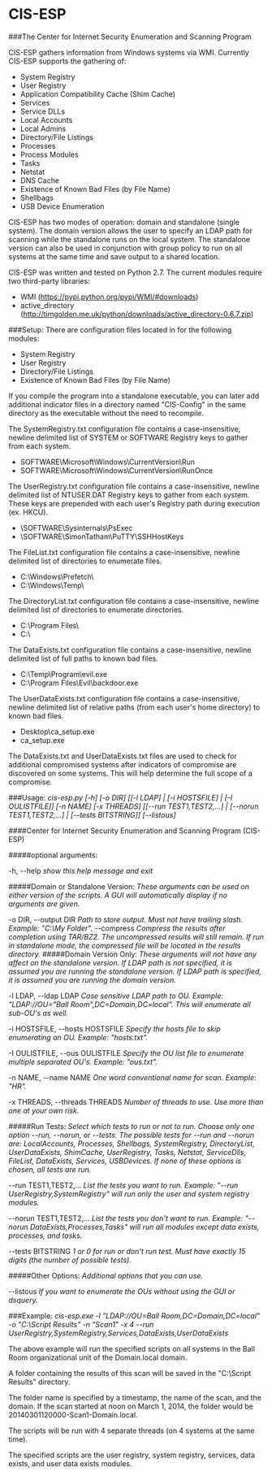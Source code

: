 CIS-ESP
=======

###The Center for Internet Security Enumeration and Scanning Program

CIS-ESP gathers information from Windows systems via WMI. Currently CIS-ESP supports the gathering of:
- System Registry
- User Registry
- Application Compatibility Cache (Shim Cache)
- Services
- Service DLLs
- Local Accounts
- Local Admins
- Directory/File Listings
- Processes
- Process Modules
- Tasks
- Netstat
- DNS Cache
- Existence of Known Bad Files (by File Name)
- Shellbags
- USB Device Enumeration

CIS-ESP has two modes of operation: domain and standalone (single system). The domain version allows the user to specify an LDAP path for scanning while the standalone runs on the local system. The standalone version can also be used in conjunction with group policy to run on all systems at the same time and save output to a shared location.

CIS-ESP was written and tested on Python 2.7. The current modules require two third-party libraries:
- WMI (https://pypi.python.org/pypi/WMI/#downloads)
- active_directory (http://timgolden.me.uk/python/downloads/active_directory-0.6.7.zip)


###Setup:
There are configuration files located in for the following modules:
- System Registry
- User Registry
- Directory/File Listings
- Existence of Known Bad Files (by File Name)

If you compile the program into a standalone executable, you can later add additional indicator files in a directory named "CIS-Config" in the same directory as the executable without the need to recompile.

The SystemRegistry.txt configuration file contains a case-insensitive, newline delimited list of SYSTEM or SOFTWARE Registry keys to gather from each system.
- SOFTWARE\Microsoft\Windows\CurrentVersion\Run
- SOFTWARE\Microsoft\Windows\CurrentVersion\RunOnce

The UserRegistry.txt configuration file contains a case-insensitive, newline delimited list of NTUSER.DAT Registry keys to gather from each system. These keys are prepended with each user's Registry path during execution (ex. HKCU).
- \SOFTWARE\Sysinternals\PsExec
- \SOFTWARE\SimonTatham\PuTTY\SSHHostKeys

The FileList.txt configuration file contains a case-insensitive, newline delimited list of directories to enumerate files.
- C:\Windows\Prefetch\
- C:\Windows\Temp\

The DirectoryList.txt configuration file contains a case-insensitive, newline delimited list of directories to enumerate directories.
- C:\Program Files\
- C:\

The DataExists.txt configuration file contains a case-insensitive, newline delimited list of full paths to known bad files.
- C:\Temp\Program\evil.exe
- C:\Program Files\Evil\backdoor.exe

The UserDataExists.txt configuration file contains a case-insensitive, newline delimited list of relative paths (from each user's home directory) to known bad files.
- Desktop\ca_setup.exe
- ca_setup.exe

The DataExists.txt and UserDataExists.txt files are used to check for additional compromised systems after indicators of compromise are discovered on some systems. This will help determine the full scope of a compromise.


###Usage:
*cis-esp.py [-h] [-o DIR] [[-l LDAP] | [-i HOSTSFILE] | [-I OULISTFILE]] [-n NAME] [-x THREADS] [[--run TEST1,TEST2,...] | [--norun TEST1,TEST2,...] | [--tests BITSTRING]] [--listous]*

####Center for Internet Security Enumeration and Scanning Program (CIS-ESP)

#####optional arguments:

  -h, --help            *show this help message and exit*

#####Domain or Standalone Version:
  *These arguments can be used on either version of the scripts. A GUI will automatically display if no arguments are given.*

  -o DIR, --output DIR  *Path to store output. Must not have trailing slash. Example: "C:\My Folder".*
  --compress
                        *Compress the results after completion using TAR/BZ2. The uncompressed results will still remain. If run in standalone mode, the compressed file will be located in the results directory.*
#####Domain Version Only:
  *These arguments will not have any affect on the standalone version. If LDAP path is not specified, it is assumed you are running the standalone version. If LDAP path is specified, it is assumed you are running the domain version.*


  -l LDAP, --ldap LDAP  *Case sensitive LDAP path to OU. Example: "LDAP://OU="Ball Room",DC=Domain,DC=local". This will enumerate all sub-OU's as well.*

  -i HOSTSFILE, --hosts HOSTSFILE
                        *Specify the hosts file to skip enumerating an OU. Example: "hosts.txt".*

  -I OULISTFILE, --ous OULISTFILE
                        *Specify the OU list file to enumerate multiple separated OU's. Example: "ous.txt".*

  -n NAME, --name NAME  *One word conventional name for scan. Example: "HR".*

  -x THREADS, --threads THREADS
                        *Number of threads to use. Use more than one at your own risk.*

#####Run Tests:
  *Select which tests to run or not to run. Choose only one option --run, --norun, or --tests. The possible tests for --run and --norun are: LocalAccounts, Processes, Shellbags, SystemRegistry, DirectoryList, UserDataExists, ShimCache, UserRegistry, Tasks, Netstat, ServiceDlls, FileList, DataExists, Services, USBDevices. If none of these options is chosen, all tests are run.*

  --run TEST1,TEST2,...
                        *List the tests you want to run. Example: "--run UserRegistry,SystemRegistry" will run only the user and system registry modules.*

  --norun TEST1,TEST2,...
                        *List the tests you don't want to run. Example: "--norun DataExists,Processes,Tasks" will run all modules except data exists, processes, and tasks.*

  --tests BITSTRING     *1 or 0 for run or don't run test. Must have exactly 15 digits (the number of possible tests).*

#####Other Options:
  *Additional options that you can use.*

  --listous             *If you want to enumerate the OUs without using the GUI or dsquery.*



###Example:
*cis-esp.exe -l "LDAP://OU=Ball Room,DC=Domain,DC=local" -o "C:\Script Results" -n "Scan1" -x 4 --run UserRegistry,SystemRegistry,Services,DataExists,UserDataExists*

The above example will run the specified scripts on all systems in the Ball Room organizational unit of the Domain.local domain.

A folder containing the results of this scan will be saved in the "C:\Script Results" directory.

The folder name is specified by a timestamp, the name of the scan, and the domain. If the scan started at noon on March 1, 2014, the folder would be 20140301120000-Scan1-Domain.local.

The scripts will be run with 4 separate threads (on 4 systems at the same time).

The specified scripts are the user registry, system registry, services, data exists, and user data exists modules.
